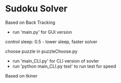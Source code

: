 # Sudoku Solver

Based on Back Tracking

- run 'main.py' for GUI version

control sleep: 0.5 - lower sleep, faster solver

choose puzzle in puzzleChoose.py

- run 'main_CLI.py' for CLI version of sovler
- run 'python main_CLI.py test' to run test for speed

Based on tkiner
